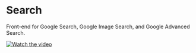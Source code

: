 # Search
Front-end for Google Search, Google Image Search, and Google Advanced Search.


[![Watch the video](https://img.youtube.com/vi/0RkeIQHEv2Q/maxresdefault.jpg)](https://youtu.be/0RkeIQHEv2Q)
